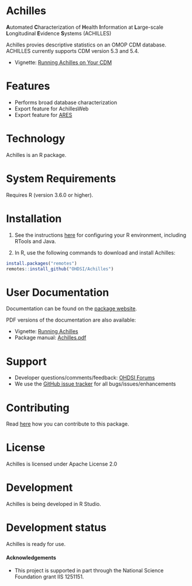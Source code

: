 Achilles
========
**A**utomated **C**haracterization of **H**ealth **I**nformation at **L**arge-scale **L**ongitudinal **E**vidence **S**ystems (ACHILLES)

Achilles provies descriptive statistics on an OMOP CDM database.  ACHILLES currently supports CDM version 5.3 and 5.4.

* Vignette: [Running Achilles on Your CDM](https://github.com/OHDSI/Achilles/raw/master/vignettes/RunningAchilles.pdf)

Features
========
- Performs broad database characterization
- Export feature for AchillesWeb 
- Export feature for [ARES](https://github.com/OHDSI/Ares)

Technology
==========
Achilles is an R package.

System Requirements
============
Requires R (version 3.6.0 or higher). 

Installation
=============
1. See the instructions [here](https://ohdsi.github.io/Hades/rSetup.html) for configuring your R environment, including RTools and Java.

2. In R, use the following commands to download and install Achilles:

  ```r
  install.packages("remotes")
  remotes::install_github("OHDSI/Achilles")
  ```

User Documentation
==================
Documentation can be found on the [package website](https://ohdsi.github.io/Achilles).

PDF versions of the documentation are also available:
* Vignette: [Running Achilles](https://raw.githubusercontent.com/OHDSI/Achilles/master/inst/doc/RunningAchilles.pdf)
* Package manual: [Achilles.pdf](https://raw.githubusercontent.com/OHDSI/Achilles/master/extras/Achilles.pdf)

Support
=======
* Developer questions/comments/feedback: <a href="http://forums.ohdsi.org/c/developers">OHDSI Forums</a>
* We use the <a href="https://github.com/OHDSI/Achilles/issues">GitHub issue tracker</a> for all bugs/issues/enhancements

Contributing
============
Read [here](https://ohdsi.github.io/Hades/contribute.html) how you can contribute to this package.

License
=======
Achilles is licensed under Apache License 2.0

Development
===========
Achilles is being developed in R Studio.

Development status
==================
Achilles is ready for use.

#### Acknowledgements
- This project is supported in part through the National Science Foundation grant IIS 1251151.
